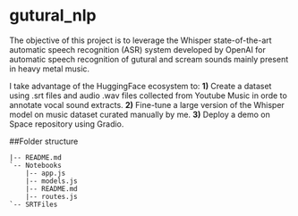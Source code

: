 # gutural_nlp
The objective of this project is to leverage the Whisper state-of-the-art automatic speech recognition (ASR) system developed by OpenAI for automatic speech recognition of gutural and scream sounds mainly present in heavy metal music.

I take advantage of the HuggingFace ecosystem to:
**1)** Create a dataset using .srt files and audio .wav files collected from Youtube Music in orde to annotate vocal sound extracts.
**2)** Fine-tune a large version of the Whisper model on music dataset curated manually by me.
**3)** Deploy a demo on Space repository using Gradio.

##Folder structure

```
|-- README.md
`-- Notebooks
    |-- app.js
    |-- models.js
    |-- README.md
    |-- routes.js
`-- SRTFiles
```
